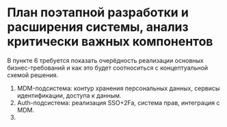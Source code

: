 # План поэтапной разработки и расширения системы, анализ критически важных компонентов

В пункте 6 требуется показать очерёдность реализации основных бизнес-требований и как это будет соотноситься с концептуальной схемой решения.
1. MDM-подсистема: контур хранения персональных данных, сервисы идентификации, доступа к данным.
2. Auth-подсистема: реализация SSO+2Fa, система прав, интеграция с MDM.
3. 
